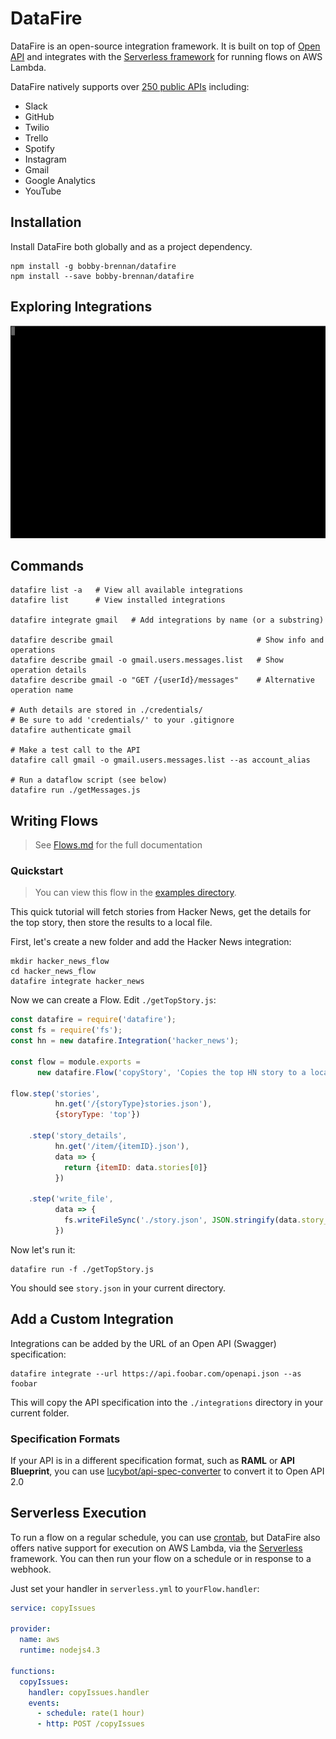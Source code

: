 # DataFire

DataFire is an open-source integration framework. It is built on top of
[Open API](https://github.com/OAI/OpenAPI-Specification) and integrates with the
[Serverless framework](https://github.com/serverless/serverless) for running flows
on AWS Lambda.

DataFire natively supports over
[250 public APIs](https://github.com/APIs-guru/openapi-directory) including:
* Slack
* GitHub
* Twilio
* Trello
* Spotify
* Instagram
* Gmail
* Google Analytics
* YouTube

## Installation
Install DataFire both globally and as a project dependency.
```
npm install -g bobby-brennan/datafire
npm install --save bobby-brennan/datafire
```

## Exploring Integrations
![Exploing Integrations](./docs/explore.gif)

## Commands
```
datafire list -a   # View all available integrations
datafire list      # View installed integrations

datafire integrate gmail   # Add integrations by name (or a substring)

datafire describe gmail                                # Show info and operations
datafire describe gmail -o gmail.users.messages.list   # Show operation details
datafire describe gmail -o "GET /{userId}/messages"    # Alternative operation name

# Auth details are stored in ./credentials/
# Be sure to add 'credentials/' to your .gitignore
datafire authenticate gmail   

# Make a test call to the API
datafire call gmail -o gmail.users.messages.list --as account_alias  

# Run a dataflow script (see below)
datafire run ./getMessages.js  
```

## Writing Flows
> See [Flows.md](./Flows.md) for the full documentation

### Quickstart
> You can view this flow in the [examples directory](./examples/quickstart).

This quick tutorial will fetch stories from Hacker News, get the details
for the top story, then store the results to a local file.

First, let's create a new folder and add the Hacker News integration:
```
mkdir hacker_news_flow
cd hacker_news_flow
datafire integrate hacker_news
```

Now we can create a Flow. Edit `./getTopStory.js`:
```js
const datafire = require('datafire');
const fs = require('fs');
const hn = new datafire.Integration('hacker_news');

const flow = module.exports =
      new datafire.Flow('copyStory', 'Copies the top HN story to a local file');

flow.step('stories',
          hn.get('/{storyType}stories.json'),
          {storyType: 'top'})

    .step('story_details',
          hn.get('/item/{itemID}.json'),
          data => {
            return {itemID: data.stories[0]}
          })

    .step('write_file',
          data => {
            fs.writeFileSync('./story.json', JSON.stringify(data.story_details, null, 2));
          })

```

Now let's run it:
```
datafire run -f ./getTopStory.js
```
You should see `story.json` in your current directory.
## Add a Custom Integration
Integrations can be added by the URL of an Open API (Swagger) specification:
```
datafire integrate --url https://api.foobar.com/openapi.json --as foobar
```
This will copy the API specification into the `./integrations` directory in your current folder.

### Specification Formats
If your API is in a different specification format, such as
**RAML** or **API Blueprint**, you can use [lucybot/api-spec-converter](https://github.com/lucybot/api-spec-converter)
to convert it to Open API 2.0

## Serverless Execution
To run a flow on a regular schedule, you can use [crontab](https://en.wikipedia.org/wiki/Cron),
but DataFire also offers native support for execution on AWS Lambda,
via the [Serverless](https://github.com/serverless/serverless) framework. You can then
run your flow on a schedule or in response to a webhook.

Just set your handler in `serverless.yml` to `yourFlow.handler`:

```yml
service: copyIssues

provider:
  name: aws
  runtime: nodejs4.3

functions:
  copyIssues:
    handler: copyIssues.handler
    events:
      - schedule: rate(1 hour)
      - http: POST /copyIssues
```

